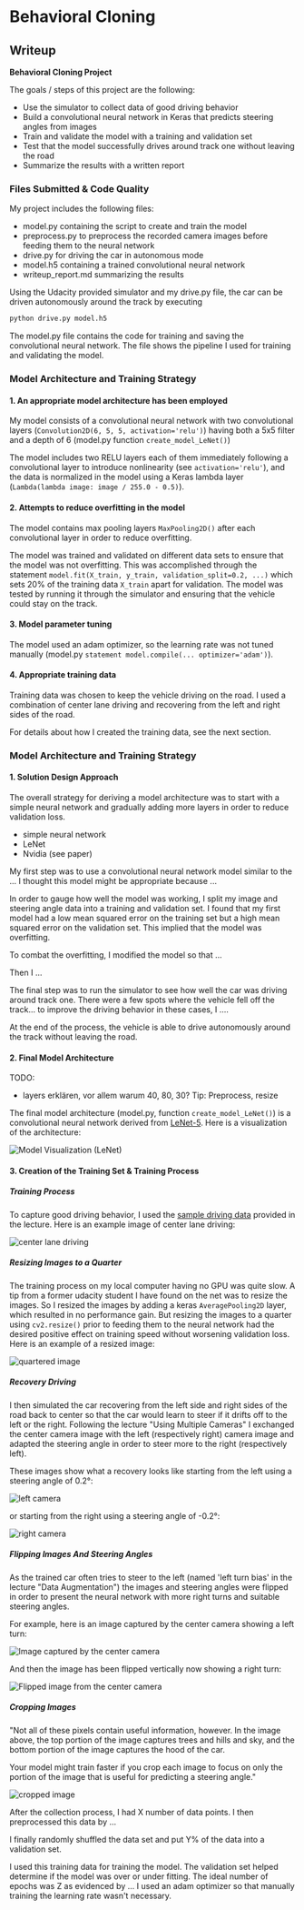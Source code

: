 # **Behavioral Cloning**

## Writeup

**Behavioral Cloning Project**

The goals / steps of this project are the following:
* Use the simulator to collect data of good driving behavior
* Build a convolutional neural network in Keras that predicts steering angles from images
* Train and validate the model with a training and validation set
* Test that the model successfully drives around track one without leaving the road
* Summarize the results with a written report

[//]: # (Image References)

[image2]: ./examples/placeholder.png "Grayscaling"
[image3]: ./examples/placeholder_small.png "Recovery Image"
[image4]: ./examples/placeholder_small.png "Recovery Image"
[image5]: ./examples/placeholder_small.png "Recovery Image"
[image6]: ./examples/placeholder_small.png "Normal Image"
[image7]: ./examples/placeholder_small.png "Flipped Image"

### Files Submitted & Code Quality

My project includes the following files:
* model.py containing the script to create and train the model
* preprocess.py to preprocess the recorded camera images before feeding them to the neural network
* drive.py for driving the car in autonomous mode
* model.h5 containing a trained convolutional neural network
* writeup_report.md summarizing the results

Using the Udacity provided simulator and my drive.py file, the car can be driven autonomously around the track by executing
```sh
python drive.py model.h5
```

The model.py file contains the code for training and saving the convolutional neural network. The file shows the pipeline I used for training and validating the model.

### Model Architecture and Training Strategy

#### 1. An appropriate model architecture has been employed

My model consists of a convolutional neural network with two convolutional layers (`Convolution2D(6, 5, 5, activation='relu')`) having both a 5x5 filter and a depth of 6 (model.py function `create_model_LeNet()`)

The model includes two RELU layers each of them immediately following a convolutional layer to introduce nonlinearity (see `activation='relu'`), and the data is normalized in the model using a Keras lambda layer (`Lambda(lambda image: image / 255.0 - 0.5)`).

#### 2. Attempts to reduce overfitting in the model

The model contains max pooling layers `MaxPooling2D()` after each convolutional layer in order to reduce overfitting.

The model was trained and validated on different data sets to ensure that the model was not overfitting. This was accomplished through the statement `model.fit(X_train, y_train, validation_split=0.2, ...)` which sets 20% of the training data `X_train` apart for validation. The model was tested by running it through the simulator and ensuring that the vehicle could stay on the track.

#### 3. Model parameter tuning

The model used an adam optimizer, so the learning rate was not tuned manually (model.py `statement model.compile(... optimizer='adam')`).

#### 4. Appropriate training data

Training data was chosen to keep the vehicle driving on the road. I used a combination of center lane driving and recovering from the left and right sides of the road.

For details about how I created the training data, see the next section.

### Model Architecture and Training Strategy

#### 1. Solution Design Approach

The overall strategy for deriving a model architecture was to start with a simple neural network and gradually adding more layers in order to reduce validation loss.

- simple neural network
- LeNet
- Nvidia (see paper)

My first step was to use a convolutional neural network model similar to the ... I thought this model might be appropriate because ...

In order to gauge how well the model was working, I split my image and steering angle data into a training and validation set. I found that my first model had a low mean squared error on the training set but a high mean squared error on the validation set. This implied that the model was overfitting.

To combat the overfitting, I modified the model so that ...

Then I ...

The final step was to run the simulator to see how well the car was driving around track one. There were a few spots where the vehicle fell off the track... to improve the driving behavior in these cases, I ....

At the end of the process, the vehicle is able to drive autonomously around the track without leaving the road.

#### 2. Final Model Architecture

TODO:
- layers erklären, vor allem warum 40, 80, 30? Tip: Preprocess, resize

The final model architecture (model.py, function `create_model_LeNet()`) is a convolutional neural network derived from [LeNet-5](http://yann.lecun.com/exdb/lenet/). Here is a visualization of the architecture:

![Model Visualization (LeNet)](examples/LeNet.jpg)

#### 3. Creation of the Training Set & Training Process

##### Training Process

To capture good driving behavior, I used the [sample driving data](https://d17h27t6h515a5.cloudfront.net/topher/2016/December/584f6edd_data/data.zip) provided in the lecture. Here is an example image of center lane driving:

![center lane driving](examples/center_2016_12_01_13_31_15_308.jpg)

##### Resizing Images to a Quarter

The training process on my local computer having no GPU was quite slow. A tip from a former udacity student I have found on the net was to resize the images. So I resized the images by adding a keras `AveragePooling2D` layer, which resulted in no performance gain. But resizing the images to a quarter using `cv2.resize()` prior to feeding them to the neural network had the desired positive effect on training speed without worsening validation loss. Here is an example of a resized image:

![quartered image](examples/center_2016_12_01_13_31_15_308_quartered.jpg)

##### Recovery Driving

I then simulated the car recovering from the left side and right sides of the road back to center so that the car would learn to steer if it drifts off to the left or the right. Following the lecture "Using Multiple Cameras" I exchanged the center camera image with the left (respectively right) camera image and adapted the steering angle in order to steer more to the right (respectively left).

These images show what a recovery looks like starting from the left using a steering angle of 0.2°:

![left camera](examples/left_2016_12_01_13_31_15_308.jpg)

or starting from the right using a steering angle of -0.2°:

![right camera](examples/right_2016_12_01_13_31_15_308.jpg)

##### Flipping Images And Steering Angles

As the trained car often tries to steer to the left (named 'left turn bias' in the lecture "Data Augmentation") the images and steering angles were flipped in order to present the neural network with more right turns and suitable steering angles.

For example, here is an image captured by the center camera showing a left turn:

![Image captured by the center camera](examples/center_2016_12_01_13_31_15_308.jpg)

And then the image has been flipped vertically now showing a right turn:

![Flipped image from the center camera](examples/center_2016_12_01_13_31_15_308_flipped.jpg)

##### Cropping Images

"Not all of these pixels contain useful information, however. In the image above, the top portion of the image captures trees and hills and sky, and the bottom portion of the image captures the hood of the car.

Your model might train faster if you crop each image to focus on only the portion of the image that is useful for predicting a steering angle."

![cropped image](examples/center_2016_12_01_13_31_15_308_cropped.jpg)

After the collection process, I had X number of data points. I then preprocessed this data by ...


I finally randomly shuffled the data set and put Y% of the data into a validation set.

I used this training data for training the model. The validation set helped determine if the model was over or under fitting. The ideal number of epochs was Z as evidenced by ... I used an adam optimizer so that manually training the learning rate wasn't necessary.
